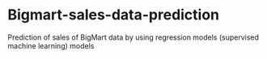 # Bigmart-sales-data-prediction
Prediction of sales of BigMart data by using regression models (supervised machine learning) models
